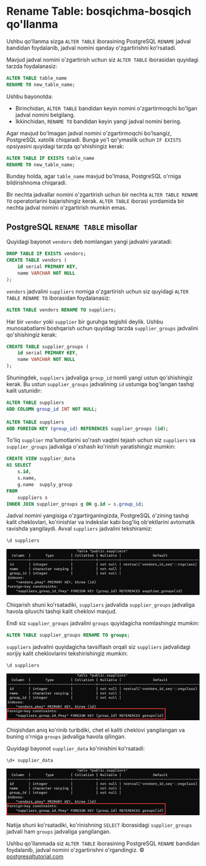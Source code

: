 # Rename Table: bosqichma-bosqich qo'llanma

Ushbu qoʻllanma sizga `ALTER TABLE` iborasining PostgreSQL `RENAME` jadval bandidan foydalanib, jadval nomini qanday oʻzgartirishni koʻrsatadi.

Mavjud jadval nomini o'zgartirish uchun siz `ALTER TABLE` iborasidan quyidagi tarzda foydalanasiz:
```sql
ALTER TABLE table_name
RENAME TO new_table_name;
```

Ushbu bayonotda:
* Birinchidan, `ALTER TABLE` bandidan keyin nomini o'zgartirmoqchi bo'lgan jadval nomini belgilang.
* Ikkinchidan, `RENAME TO` bandidan keyin yangi jadval nomini bering.

Agar mavjud bo'lmagan jadval nomini o'zgartirmoqchi bo'lsangiz, PostgreSQL xatolik chiqaradi. Bunga yo'l qo'ymaslik uchun `IF EXISTS` opsiyasini quyidagi tarzda qo'shishingiz kerak:
```sql
ALTER TABLE IF EXISTS table_name
RENAME TO new_table_name;
```

Bunday holda, agar `table_name` mavjud bo'lmasa, PostgreSQL o'rniga bildirishnoma chiqaradi.

Bir nechta jadvallar nomini o'zgartirish uchun bir nechta `ALTER TABLE RENAME TO` operatorlarini bajarishingiz kerak. `ALTER TABLE` iborasi yordamida bir nechta jadval nomini o'zgartirish mumkin emas.

## PostgreSQL `RENAME TABLE` misollar

Quyidagi bayonot `vendors` deb nomlangan yangi jadvalni yaratadi:
```sql
DROP TABLE IF EXISTS vendors;
CREATE TABLE vendors (
    id serial PRIMARY KEY,
    name VARCHAR NOT NULL
);
```
`vendors` jadvalini `suppliers` nomiga o'zgartirish uchun siz quyidagi `ALTER TABLE RENAME TO` iborasidan foydalanasiz:
```sql
ALTER TABLE vendors RENAME TO suppliers;
```
Har bir `vendor` yoki `supplier` bir guruhga tegishli deylik. Ushbu munosabatlarni boshqarish uchun quyidagi tarzda `supplier_groups` jadvalini qo'shishingiz kerak:
```sql
CREATE TABLE supplier_groups (
    id serial PRIMARY KEY,
    name VARCHAR NOT NULL
);
```

Shuningdek, `suppliers` jadvaliga `group_id` nomli yangi ustun qo'shishingiz kerak. Bu ustun `supplier_groups` jadvalining `id` ustuniga bog'langan tashqi kalit ustunidir:
```sql
ALTER TABLE suppliers 
ADD COLUMN group_id INT NOT NULL;

ALTER TABLE suppliers 
ADD FOREIGN KEY (group_id) REFERENCES supplier_groups (id);
```

To'liq `supplier` ma'lumotlarini so'rash vaqtini tejash uchun siz `suppliers` va `supplier_groups` jadvaliga o'xshash ko'rinish yaratishingiz mumkin:
```sql
CREATE VIEW supplier_data 
AS SELECT
    s.id,
    s.name,
    g.name  supply_group
FROM
    suppliers s
INNER JOIN supplier_groups g ON g.id = s.group_id;
```
Jadval nomini yangisiga o'zgartirganingizda, PostgreSQL o'zining tashqi kalit cheklovlari, ko'rinishlar va indekslar kabi bog'liq ob'ektlarini avtomatik ravishda yangilaydi. Avval `suppliers` jadvalini tekshiramiz:
```sql
\d suppliers
```

![table](image-22.png)

Chiqarish shuni ko'rsatadiki, `suppliers` jadvalida `supplier_groups` jadvaliga havola qiluvchi tashqi kalit cheklovi mavjud.

Endi siz `supplier_groups` jadvalini `groups` quyidagicha nomlashingiz mumkin:
```sql
ALTER TABLE supplier_groups RENAME TO groups;
```
`suppliers` jadvalini quyidagicha tavsiflash orqali siz `suppliers` jadvalidagi xorijiy kalit cheklovlarini tekshirishingiz mumkin:
```
\d suppliers
```
![table](image-23.png)


Chiqishdan aniq ko'rinib turibdiki, chet el kaliti cheklovi yangilangan va buning o'rniga `groups` jadvaliga havola qilingan.

Quyidagi bayonot `supplier_data` ko'rinishini ko'rsatadi:
```
\d+ supplier_data
```
![image](image-24.png)

Natija shuni ko'rsatadiki, ko'rinishning `SELECT` iborasidagi `supplier_groups` jadvali ham `groups` jadvaliga yangilangan.

Ushbu qo'llanmada siz `ALTER TABLE` iborasining PostgreSQL `RENAME` bandidan foydalanib, jadval nomini o'zgartirishni o'rgandingiz.
© [postgresqltutorial.com](https://www.postgresqltutorial.com/postgresql-tutorial/postgresql-rename-table/)